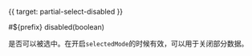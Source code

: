 
{{ target: partial-select-disabled }}

#${prefix} disabled(boolean)

<ExampleUIControlBoolean default="false" />

是否可以被选中。在开启`selectedMode`的时候有效，可以用于关闭部分数据。

